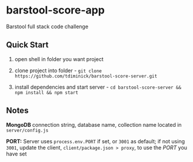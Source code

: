 
# barstool-score-app

Barstool full stack code challenge

## Quick Start

1. open shell in folder you want project

2. clone project into folder - `git clone https://github.com/tdiminick/barstool-score-server.git`

3. install dependencies and start server - `cd barstool-score-server && npm install && npm start`

## Notes

**MongoDB** connection string, database name, collection name located in `server/config.js`

**PORT:** Server uses `process.env.PORT` if set, or `3001` as default; if not using `3001`, update the client, `client/package.json > proxy`, to use the *PORT* you have set
